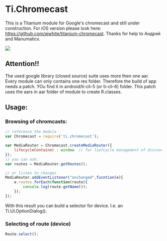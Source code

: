 # Ti.Chromecast
This is a Titanium module for Google's chromecast and still under construction. For iOS version please look here: https://github.com/ajwhite/titanium-chromecast. Thanks for help to Андрей and Manumaticx.

![](https://avatars0.githubusercontent.com/u/4933765?v=3&s=200)

## Attention!!

The used google library (closed source) suite uses more then one aar. Every module can only contains one res folder. Therefore the build of app needs a patch. YOu find it in android/ti-cli-5  (or ti-cli-6) folder. This patch uses the aars in aar folder of module to create R.classes.

## Usage:

### Browsing of chromcasts:
```javascript
// reference the module
var Chromecast = require('ti.chromecast');

var MediaRouter = Chromecast.createMediaRouter({
    lifecycleContainer : window  // for liefcycle management of discoverer
});
// you can ask:
var routes = MediaRouter.getRoutes();

// or listen to changes
MediaRouter.addEventListener("onchanged",fucntion(e){
    e.routes.forEach(function(route){
        console.log(route.getName());
    });
});
```
With this result you can build a selector for device. I.e. an Ti.UI.OptionDialog().

### Selecting of route (device)

```javascript
Route.select();
```
